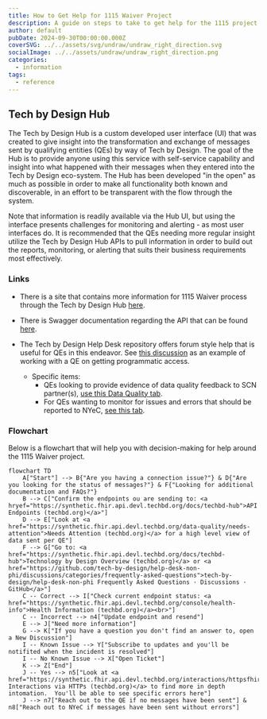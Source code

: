 ```yaml
---
title: How to Get Help for 1115 Waiver Project
description: A guide on steps to take to get help for the 1115 project
author: default
pubDate: 2024-09-30T00:00:00.000Z
coverSVG: ../../assets/svg/undraw/undraw_right_direction.svg
socialImage: ../../assets/undraw/undraw_right_direction.png
categories:
  - information
tags:
  - reference
---
```


## Tech by Design Hub

The Tech by Design Hub is a custom developed user interface (UI) that was created to give insight into the transformation and exchange of messages sent by qualifying entities (QEs) by way of Tech by Design. The goal of the Hub is to provide anyone using this service with self-service capability and insight into what happened with their messages when they entered into the Tech by Design eco-system. The Hub has been developed "in the open" as much as possible in order to make all functionality both known and discoverable, in an effort to be transparent with the flow through the system.

Note that information is readily available via the Hub UI, but using the interface presents challenges for monitoring and alerting - as most user interfaces do. It is recommended that the QEs needing more regular insight utilize the Tech by Design Hub APIs to pull information in order to build out the reports, monitoring, or alerting that suits their business requirements most effectively.​

### Links

- There is a site that contains more information for 1115 Waiver process through the Tech by Design Hub [here](https://tech-by-design.github.io/docs.techbd.org).

- There is Swagger documentation regarding the API that can be found [here](https://synthetic.fhir.api.devl.techbd.org/docs/swagger-ui/techbd-api).

- The Tech by Design Help Desk repository offers forum style help that is useful for QEs in this endeavor. See [this discussion](https://github.com/tech-by-design/help-desk-non-phi/discussions/19) as an example of working with a QE on getting programmatic access.​
  - Specific items:​
    - QEs looking to provide evidence of data quality feedback to SCN partner(s), [use this Data Quality tab](https://phi.hub.qa.techbd.org/data-quality/fhir-validation-issues).
    - For QEs wanting to monitor for issues and errors that should be reported to NYeC, [see this tab](https://phi.hub.qa.techbd.org/data-quality/needs-attention).

### Flowchart

Below is a flowchart that will help you with decision-making for help around the 1115 Waiver project.

```mermaid
flowchart TD
    A["Start"] --> B{"Are you having a connection issue?"} & D{"Are you looking for the status of messages?"} & F{"Looking for additional documentation and FAQs?"}
    B --> C["Confirm the endpoints ou are sending to: <a hryef="https://synthetic.fhir.api.devl.techbd.org/docs/techbd-hub">API Endpoints (techbd.org)</a>"]
    D --> E["Look at <a href="https://synthetic.fhir.api.devl.techbd.org/data-quality/needs-attention">Needs Attention (techbd.org)</a> for a high level view of data sent per QE"]
    F --> G["Go to: <a href="https://synthetic.fhir.api.devl.techbd.org/docs/techbd-hub">Technology by Design Overview (techbd.org)</a> or <a href="https://github.com/tech-by-design/help-desk-non-phi/discussions/categories/frequently-asked-questions">tech-by-design/help-desk-non-phi Frequently Asked Questions · Discussions · GitHub</a>"]
    C -- Correct --> I["Check current endpoint status: <a href="https://synthetic.fhir.api.devl.techbd.org/console/health-info">Health Information (techbd.org)</a><br>"]
    C -- Incorrect --> n4["Update endpoint and resend"]
    E --> J["Need more information"]
    G --> K["If you have a question you don't find an answer to, open a New Discussion"]
    I -- Known Issue --> Y["Subscribe to updates and you'll be notifited when the incident is resolved"]
    I -- No Known Issue --> X["Open Ticket"]
    K --> Z["End"]
    J -- Yes --> n5["Look at <a href="https://synthetic.fhir.api.devl.techbd.org/interactions/httpsfhir">FHIR Interactions via HTTPs (techbd.org)</a> to find more in depth intomation.  You'll be able to see specific errors here"]
    J --> n7["Reach out to the QE if no messages have been sent"] & n8["Reach out to NYeC if messages have been sent without errors"]
```
